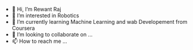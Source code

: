 - 👋 Hi, I’m Rewant Raj
- 👀 I’m interested in Robotics
- 🌱 I’m currently learning Machine Learning and wab Developement from Coursera
- 💞️ I’m looking to collaborate on ...
- 📫 How to reach me ...

<!---
rewant06/rewant06 is a ✨ special ✨ repository because its `README.md` (this file) appears on your GitHub profile.
You can click the Preview link to take a look at your changes.
--->
